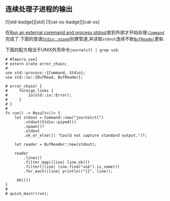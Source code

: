 
## 连续处理子进程的输出

[![std-badge]][std] [![cat-os-badge]][cat-os]

在[Run an external command and process stdout](#run-an-external-command-and-process-stdout)直到外部才开始处理.[`Command`]完成了.下面的食谱[`Stdio::piped`]创建管道,并读取`stdout`连续不断[`BufReader`]更新.

下面的配方相当于UNIX外壳命令`journalctl | grep usb`.

```rust,no_run
# #[macro_use]
# extern crate error_chain;
#
use std::process::{Command, Stdio};
use std::io::{BufRead, BufReader};

# error_chain! {
#     foreign_links {
#         Io(std::io::Error);
#     }
# }
#
fn run() -> Result<()> {
    let stdout = Command::new("journalctl")
        .stdout(Stdio::piped())
        .spawn()?
        .stdout
        .ok_or_else(|| "Could not capture standard output.")?;

    let reader = BufReader::new(stdout);

    reader
        .lines()
        .filter_map(|line| line.ok())
        .filter(|line| line.find("usb").is_some())
        .for_each(|line| println!("{}", line));

     Ok(())
}
#
# quick_main!(run);
```

[`bufreader`]: https://doc.rust-lang.org/std/io/struct.BufReader.html

[`command`]: https://doc.rust-lang.org/std/process/struct.Command.html

[`stdio::piped`]: https://doc.rust-lang.org/std/process/struct.Stdio.html
